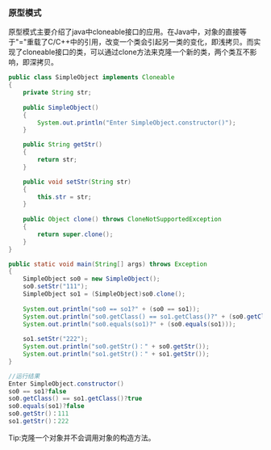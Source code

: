 ### 原型模式

原型模式主要介绍了java中cloneable接口的应用。在Java中，对象的直接等于"="重载了C/C++中的引用，改变一个类会引起另一类的变化，即浅拷贝。而实现了cloneable接口的类，可以通过clone方法来克隆一个新的类，两个类互不影响，即深拷贝。

```java
public class SimpleObject implements Cloneable
{
    private String str;
    
    public SimpleObject()
    {
        System.out.println("Enter SimpleObject.constructor()");
    }

    public String getStr()
    {
        return str;
    }

    public void setStr(String str)
    {
        this.str = str;
    }
    
    public Object clone() throws CloneNotSupportedException
    {
        return super.clone();
    }
}
```



```java
public static void main(String[] args) throws Exception
{
    SimpleObject so0 = new SimpleObject();
    so0.setStr("111");
    SimpleObject so1 = (SimpleObject)so0.clone();
    
    System.out.println("so0 == so1?" + (so0 == so1));
    System.out.println("so0.getClass() == so1.getClass()?" + (so0.getClass() == so1.getClass()));
    System.out.println("so0.equals(so1)?" + (so0.equals(so1)));
        
    so1.setStr("222");
    System.out.println("so0.getStr()：" + so0.getStr());
    System.out.println("so1.getStr()：" + so1.getStr());
}

//运行结果
Enter SimpleObject.constructor()
so0 == so1?false
so0.getClass() == so1.getClass()?true
so0.equals(so1)?false
so0.getStr()：111
so1.getStr()：222
```



Tip:克隆一个对象并不会调用对象的构造方法。

